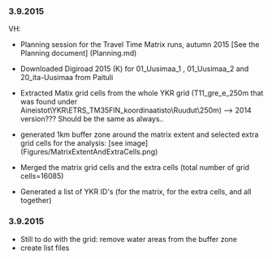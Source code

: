 ### 3.9.2015
VH:
- Planning session for the Travel Time Matrix runs, autumn 2015 [See the Planning document] (Planning.md)


- Downloaded Digiroad 2015 (K) for 01_Uusimaa_1 , 01_Uusimaa_2 and 20_ita-Uusimaa from Paituli


- Extracted Matix grid cells from the whole YKR grid (T11_gre_e_250m that was found under Aineistot\YKR\ETRS_TM35FIN_koordinaatisto\Ruudut\250m) --> 2014 version??? Should be the same as always..
- generated 1km buffer zone around the matrix extent and selected extra grid cells for the analysis: [see image] (Figures/MatrixExtentAndExtraCells.png)
- Merged the matrix grid cells and the extra cells (total number of grid cells=16085)
- Generated a list of YKR ID's (for the matrix, for the extra cells, and all together)



### 3.9.2015

- Still to do with the grid: remove water areas from the buffer zone
- create list files

